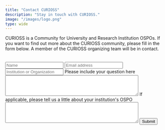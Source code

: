 ```yaml
---
title: "Contact CURIOSS"
description: "Stay in touch with CURIOSS."
image: "/images/logo.png"
type: wide
---
```


CURIOSS is a Community for University and Research Institution OSPOs. If you want to find out more about the CURIOSS community, please fill in the form below. A member of the CURIOSS organizing team will be in contact. 

<section class="section" style="padding-top: 20px; padding-bottom: 20px;">
  <div class="container">
   <div class="col-md-6">
    <div class="bg-white p-4">
        <form action="https://docs.google.com/forms/d/e/1FAIpQLSearMat2uQXl5eUVuji4yHWdjYOLIeTOQdFoJza9qT7sZJu0Q/formResponse" target="_blank" method="post">
          <input type="text" id="name" name="name" class="form-control mb-4 px-0" placeholder="Name">
          <input type="text" id="email" name="email" class="form-control mb-4 px-0" placeholder="Email address">
          <input type="text" id="organization" name="organization" class="form-control mb-4 px-0" placeholder="Institution or Organization">
            <label for="review">Please include your question here</label>
            <textarea id="review" name="review" rows="4" cols="50">
            </textarea>
            <label for="review">If applicable, please tell us a little about your institution's OSPO</label>
            <textarea id="review" name="review" rows="4" cols="50">
            </textarea>
          <input class="btn btn-primary" type="submit" value="Submit">
      </form>
    </div>
  </div>
</section>    
